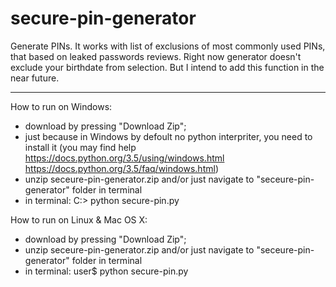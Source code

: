 # secure-pin-generator

Generate PINs. It works with list of exclusions of most commonly used PINs, that based on leaked passwords reviews.
Right now generator doesn't exclude your birthdate from selection. But I intend to add this function in the near future.


-----------------------------------------------------------------------------------------------------

How to run on Windows:

- download by pressing "Download Zip";
- just because in Windows by defoult no python interpriter, you need to install it (you may find help https://docs.python.org/3.5/using/windows.html https://docs.python.org/3.5/faq/windows.html)
- unzip seceure-pin-generator.zip and/or just navigate to "seceure-pin-generator" folder in terminal
- in terminal: C:\> python secure-pin.py 

How to run on Linux & Mac OS X:

- download by pressing "Download Zip";
- unzip seceure-pin-generator.zip and/or just navigate to "seceure-pin-generator" folder in terminal
- in terminal: user$ python secure-pin.py 


